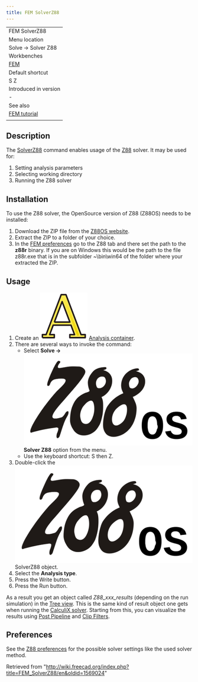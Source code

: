 ```yaml
---
title: FEM SolverZ88
---
```


|                                              |
| -------------------------------------------- |
| FEM SolverZ88                                |
| Menu location                                |
| Solve → Solver Z88                           |
| Workbenches                                  |
| [FEM](/FEM_Workbench "FEM Workbench")        |
| Default shortcut                             |
| S Z                                          |
| Introduced in version                        |
| -                                            |
| See also                                     |
| [FEM tutorial](/FEM_tutorial "FEM tutorial") |
|                                              |

## Description

The [SolverZ88](/FEM_SolverZ88 "FEM SolverZ88") command enables usage of the [Z88](https://en.wikipedia.org/wiki/Z88_FEM_software) solver. It may be used for:

1. Setting analysis parameters
2. Selecting working directory
3. Running the Z88 solver

## Installation

To use the Z88 solver, the OpenSource version of Z88 (Z88OS) needs to be installed:

1. Download the ZIP file from the [Z88OS website](https://en.z88.de/download-z88os).
2. Extract the ZIP to a folder of your choice.
3. In the [FEM preferences](/FEM_Preferences "FEM Preferences") go to the Z88 tab and there set the path to the **z88r** binary. If you are on Windows this would be the path to the file z88r.exe that is in the subfolder ~\bin\win64 of the folder where your extracted the ZIP.

## Usage

1. Create an ![](/src/assets/images/FEM_Analysis.svg) [Analysis container](/FEM_Analysis "FEM Analysis").
2. There are several ways to invoke the command:
   - Select **Solve → ![](/src/assets/images/FEM_SolverZ88.svg) Solver Z88** option from the menu.
   - Use the keyboard shortcut: S then Z.
3. Double-click the ![](/src/assets/images/FEM_SolverZ88.svg) SolverZ88 object.
4. Select the **Analysis type**.
5. Press the Write button.
6. Press the Run button.

As a result you get an object called _Z88_xxx_results_ (depending on the run simulation) in the [Tree view](/Tree_view "Tree view"). This is the same kind of result object one gets when running the [CalculiX solver](/FEM_SolverCalculixCxxtools "FEM SolverCalculixCxxtools"). Starting from this, you can visualize the results using [Post Pipeline](/FEM_PostPipelineFromResult "FEM PostPipelineFromResult") and [Clip Filters](/FEM_Workbench#Menu:_Results "FEM Workbench").

## Preferences

See the [Z88 preferences](/FEM_Preferences#Z88 "FEM Preferences") for the possible solver settings like the used solver method.

Retrieved from "<http://wiki.freecad.org/index.php?title=FEM_SolverZ88/en&oldid=1569024>"
